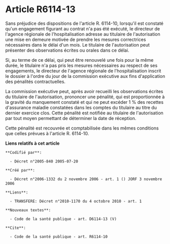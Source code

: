 # Article R6114-13

Sans préjudice des dispositions de l'article R. 6114-10, lorsqu'il est constaté qu'un engagement figurant au contrat n'a pas
été exécuté, le directeur de l'agence régionale de l'hospitalisation adresse au titulaire de l'autorisation une mise en
demeure motivée de prendre les mesures correctrices nécessaires dans le délai d'un mois. Le titulaire de l'autorisation peut
présenter des observations écrites ou orales dans ce délai.

Si, au terme de ce délai, qui peut être renouvelé une fois pour la même durée, le titulaire n'a pas pris les mesures
nécessaires au respect de ses engagements, le directeur de l'agence régionale de l'hospitalisation inscrit le dossier à
l'ordre du jour de la commission exécutive aux fins d'application des pénalités contractuelles.

La commission exécutive peut, après avoir recueilli les observations écrites du titulaire de l'autorisation, prononcer une
pénalité, qui est proportionnée à la gravité du manquement constaté et qui ne peut excéder 1 % des recettes d'assurance
maladie constatées dans les comptes du titulaire au titre du dernier exercice clos. Cette pénalité est notifiée au titulaire
de l'autorisation par tout moyen permettant de déterminer la date de réception.

Cette pénalité est recouvrée et comptabilisée dans les mêmes conditions que celles prévues à l'article R. 6114-10.

**Liens relatifs à cet article**

	**Codifié par**:

	  - Décret n°2005-840 2005-07-20

	**Créé par**:

	  - Décret n°2006-1332 du 2 novembre 2006 - art. 1 () JORF 3 novembre 2006

	**Liens**:

	  - TRANSFERE: Décret n°2010-1170 du 4 octobre 2010 - art. 1

	**Nouveaux textes**:

	  - Code de la santé publique - art. D6114-13 (V)

	**Cite**:

	  - Code de la santé publique - art. R6114-10
